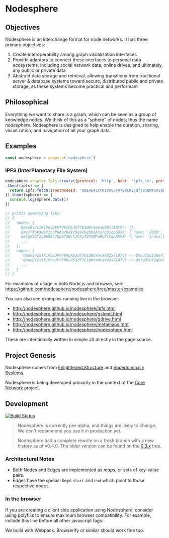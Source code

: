 # Nodesphere

## Objectives

Nodesphere is an interchange format for node networks. It has three primary objectives:

1. Create interoperability among graph visualization interfaces
2. Provide adaptors to connect these interfaces to personal data ecosystems,
including social network data, online drives, and ultimately, any public or private data
3. Abstract data storage and retrieval, allowing transitions
from traditional server & database systems toward secure, distributed public and private storage,
as these systems become practical and performant

## Philosophical

Everything we want to share is a graph, which can be seen as a group of knowledge nodes.
We think of this as a "sphere" of nodes; thus the name _nodesphere_.
Nodesphere is designed to help enable the curation, sharing, visualization, and navigation of all your graph data.

## Examples

```javascript
const nodesphere = require('nodesphere')
```

### IPFS (InterPlanetary File System)

```javascript
nodesphere.adaptor.Ipfs.create({protocol: 'http', host: 'ipfs.io', port: 80})
.then((ipfs) => {
  return ipfs.fetch({rootNodeId: 'QmavE42xtK1VovJFVTVkCR5Jdf761QWtxmvak9Zx718TVr'})
}).then((sphere) => {
  console.log(sphere.data())
})

// prints something like:
// {
//   nodes: {
//     QmavE42xtK1VovJFVTVkCR5Jdf761QWtxmvak9Zx718TVr: {},
//     QmeJTXoV3NeYjScPNAbzk81z9qa7kgb91AnxTgQicpGQXs: { name: '2010', size: 46656, ipfsType: 1 },
//     QmYg9SGT2qBu8BL7NbbT3Wzh1CXyJVGSMFuRLPcLquRhmX: { name: 'index.html', size: 134539, ipfsType: 2 },
//     ...
//   },
//   edges: {
//     'QmavE42xtK1VovJFVTVkCR5Jdf761QWtxmvak9Zx718TVr -> QmeJTXoV3NeYjScPNAbzk81z9qa7kgb91AnxTgQicpGQXs': { start: [Object], end: [Object] },
//     'QmavE42xtK1VovJFVTVkCR5Jdf761QWtxmvak9Zx718TVr -> QmYg9SGT2qBu8BL7NbbT3Wzh1CXyJVGSMFuRLPcLquRhmX': { start: [Object], end: [Object] },
//     ...
//   }
// }
```

For examples of usage in both Node.js and browser, see: https://github.com/nodesphere/nodesphere/tree/master/examples

You can also see examples running live in the browser:

- http://nodesphere.github.io/nodesphere/ipfs.html
- http://nodesphere.github.io/nodesphere/gsheet.html
- http://nodesphere.github.io/nodesphere/gdrive.html
- http://nodesphere.github.io/nodesphere/metamaps.html
- http://nodesphere.github.io/nodesphere/nodesphere.html

These are intentionally written in simple JS directly in the page source.

## Project Genesis

Nodesphere comes from [Enlightened Structure](http://www.enlightenedstructure.net/#/) and [Superluminal ⨕ Systems](http://superluminal.is/).

Nodesphere is being developed primarily in the context of the [Core Network](https://github.com/core-network/core-network) project.

## Development

[![Build Status](https://travis-ci.org/nodesphere/nodesphere.svg?branch=master)](https://travis-ci.org/nodesphere/nodesphere)

> Nodesphere is currently pre-alpha, and things are likely to change. We don't recommend you use it in production yet.
>
> Nodesphere had a complete rewrite on a fresh branch with a new history as of v0.4.0.  The older version can be found on the [0.3.x](https://github.com/nodesphere/nodesphere/tree/0.3.x) tree.

### Architectural Notes

- Both Nodes and Edges are implemented as _maps_, or sets of key-value pairs.
- Edges have the special keys `start` and `end` which point to those respective nodes.

### In the browser

If you are creating a client side application using Nodesphere, consider using
polyfills to ensure maximum browser compatibility.
For example, include this line before all other javascript tags:

<script src="//cdn.polyfill.io/v1/polyfill.min.js"></script>

We build with Webpack.  Browserify or similar should work fine too.
